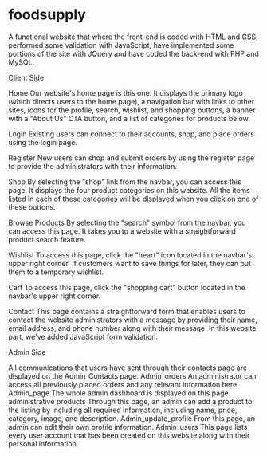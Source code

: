 # foodsupply
A functional website that where the front-end is coded with HTML and CSS, performed some validation with JavaScript, have implemented some portions of the site with JQuery and have coded the back-end with PHP and MySQL. 


Client Side

Home 
Our website's home page is this one. It displays the primary logo (which directs users to the home page), a navigation bar with links to other sites, icons for the profile, search, wishlist, and shopping buttons, a banner with a "About Us" CTA button, and a list of categories for products below.

Login
Existing users can connect to their accounts, shop, and place orders using the login page. 

Register
New users can shop and submit orders by using the register page to provide the administrators with their information.

Shop
By selecting the "shop" link from the navbar, you can access this page. It displays the four product categories on this website. All the items listed in each of these categories will be displayed when you click on one of these buttons.

Browse Products
By selecting the "search" symbol from the navbar, you can access this page. It takes you to a website with a straightforward product search feature.

Wishlist
To access this page, click the "heart" icon located in the navbar's upper right corner. If customers want to save things for later, they can put them to a temporary wishlist.

Cart
To access this page, click the "shopping cart" button located in the navbar's upper right corner. 

Contact
This page contains a straightforward form that enables users to contact the website administrators with a message by providing their name, email address, and phone number along with their message. In this website part, we've added JavaScript form validation.



Admin Side

All communications that users have sent through their contacts page are displayed on the Admin_Contacts page. 
Admin_orders
An administrator can access all previously placed orders and any relevant information here.
Admin_page
The whole admin dashboard is displayed on this page.
administrative products
Through this page, an admin can add a product to the listing by including all required information, including name, price, category, image, and description.
Admin_update_profile From this page, an admin can edit their own profile information.
Admin_users
This page lists every user account that has been created on this website along with their personal information.







